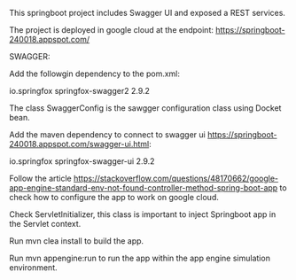 This springboot project includes Swagger UI and exposed a REST services. 

The project is deployed in google cloud at the endpoint: https://springboot-240018.appspot.com/

SWAGGER:

Add the followgin dependency to the pom.xml:

<dependency>
    <groupId>io.springfox</groupId>
    <artifactId>springfox-swagger2</artifactId>
    <version>2.9.2</version>
</dependency>

The class SwaggerConfig is the sawgger configuration class using Docket bean.

Add the maven dependency to connect to swagger ui https://springboot-240018.appspot.com/swagger-ui.html:

<dependency>
    <groupId>io.springfox</groupId>
    <artifactId>springfox-swagger-ui</artifactId>
    <version>2.9.2</version>
</dependency>

Follow the article https://stackoverflow.com/questions/48170662/google-app-engine-standard-env-not-found-controller-method-spring-boot-app to check how to configure the app to work on google cloud.

Check ServletInitializer, this class is important to inject Springboot app in the Servlet context.

Run mvn clea install to build the app. 

Run mvn appengine:run to run the app within the app engine simulation environment.
